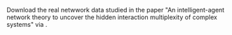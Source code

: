 Download the real netwwork data studied in the paper "An intelligent-agent network theory to uncover the hidden interaction multiplexity of complex systems" via . 
